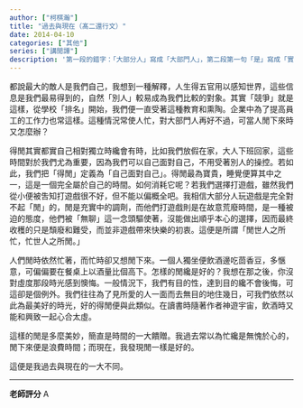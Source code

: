 ```yaml
---
author: ["柯棋瀚"]
title: "過去與現在（髙二還行文）"
date: 2014-04-10
categories: ["其他"]
series: ["講閒譚"]
description: '第一段的錯字：「大部分人」寫成「大部門人」，第二段第一句「是」寫成「實」，似乎手寫也依靠的是腦中的朗讀。這一本週記中，終於有一篇能看的了。'
---
```


都說最大的敵人是我們自己，我想到一種解釋，人生得五官用以感知世界，這些信息是我們最易得到的，自然「別人」較易成為我們比較的對象。其實「競爭」就是這樣，從學校「排名」開始，我們便一直受著這種教育和熏陶。企業中為了提高員工的工作力也常這樣。這種情況常使人忙，對大部門人再好不過，可當人閒下來時又怎麼辦？

得閒其實都實自己相對獨立時纔會有時，比如我們放假在家，大人下班回家，這些時間對於我們尤為重要，因為我們可以自己面對自己，不用受著別人的操控。若如此，我們把「得閒」定義為「自己面對自己」。得閒最為寶貴，睡覺便算其中之一，這是一個完全屬於自己的時間。如何消耗它呢？若我們選擇打遊戲，雖然我們從小便被吿知打遊戲很不好，但不能以偏概全吧。我相信大部分人玩遊戲是完全對不起「閒」的，閒是充實中的調劑，而他們打遊戲則是在故意荒廢時間，是一種被迫的態度，他們被「無聊」這一念頭驅使著，沒能做出順乎本心的選擇，因而最終收穫的只是頹廢和難受，而並非遊戲帶來快樂的初衷。這便是所謂「閒世人之所忙，忙世人之所閒。」

人們閒時依然忙著，而忙時卻又想閒下來。一個人獨坐便飲酒邊吃茴香豆，多愜意，可偏偏要在餐桌上以酒量比個高下。怎樣的閒纔是好的？我想在那之後，你沒對虛度那段時光感到懊悔。一般情況下，我們有目的性，達到目的纔不會後悔，可這卻是個例外。我們往往為了見所愛的人一面而去無目的地住幾日，可我們依然以此為最美好的時光，好的得閒便與此類似。在讀書時隨著作者神遊宇宙，飲酒時又能和興致一起心合太虛。

這樣的閒是多麼美妙，簡直是時間的一大饋贈。我過去常以為忙纔是無愧於心的，閒下來便是浪費時間；而現在，我發現閒一樣是好的。

這便是我過去與現在的一大不同。

---

**老師評分** A